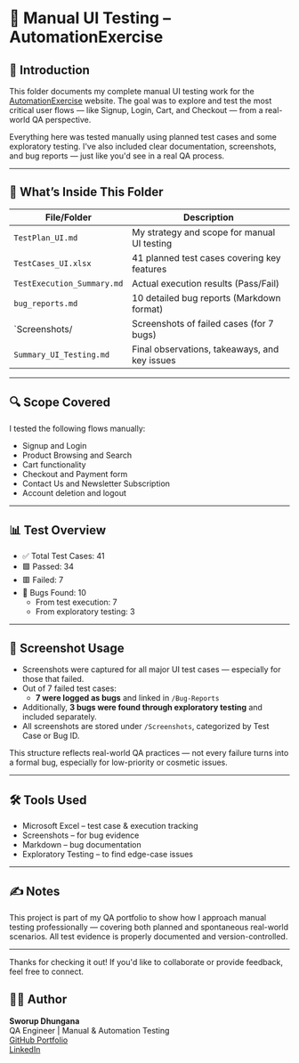 # 🧪 Manual UI Testing – AutomationExercise

## 👋 Introduction
This folder documents my complete manual UI testing work for the [AutomationExercise](https://automationexercise.com) website. The goal was to explore and test the most critical user flows — like Signup, Login, Cart, and Checkout — from a real-world QA perspective.

Everything here was tested manually using planned test cases and some exploratory testing. I've also included clear documentation, screenshots, and bug reports — just like you'd see in a real QA process.

---

## 📁 What’s Inside This Folder

| File/Folder                   | Description |
|-------------------------------|-------------|
| `TestPlan_UI.md`              | My strategy and scope for manual UI testing |
| `TestCases_UI.xlsx`           | 41 planned test cases covering key features |
| `TestExecution_Summary.md`    | Actual execution results (Pass/Fail) |
| `bug_reports.md`               | 10 detailed bug reports (Markdown format) |
| `Screenshots/                 | Screenshots of failed cases (for 7 bugs) |
| `Summary_UI_Testing.md`       | Final observations, takeaways, and key issues |

---

## 🔍 Scope Covered
I tested the following flows manually:
- Signup and Login
- Product Browsing and Search
- Cart functionality
- Checkout and Payment form
- Contact Us and Newsletter Subscription
- Account deletion and logout

---

## 📊 Test Overview

- ✅ Total Test Cases: 41
- 🟩 Passed: 34
- 🟥 Failed: 7
- 🐞 Bugs Found: 10  
   - From test execution: 7  
   - From exploratory testing: 3

---
## 📎 Screenshot Usage

- Screenshots were captured for all major UI test cases — especially for those that failed.
- Out of 7 failed test cases:
  - **7 were logged as bugs** and linked in `/Bug-Reports`
- Additionally, **3 bugs were found through exploratory testing** and included separately.
- All screenshots are stored under `/Screenshots`, categorized by Test Case or Bug ID.

This structure reflects real-world QA practices — not every failure turns into a formal bug, especially for low-priority or cosmetic issues.

---

## 🛠️ Tools Used
- Microsoft Excel – test case & execution tracking
- Screenshots – for bug evidence
- Markdown – bug documentation
- Exploratory Testing – to find edge-case issues

---

## ✍️ Notes
This project is part of my QA portfolio to show how I approach manual testing professionally — covering both planned and spontaneous real-world scenarios. All test evidence is properly documented and version-controlled.

---

Thanks for checking it out! If you'd like to collaborate or provide feedback, feel free to connect.

## 👨‍💻 Author

**Sworup Dhungana**  
QA Engineer | Manual & Automation Testing  
[GitHub Portfolio](https://github.com/sworup-D)  
[LinkedIn](https://www.linkedin.com/in/sworup-dhungana-943075317)  

